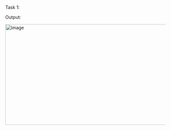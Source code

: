 Task 1:

Output:


<img width="697" height="317" alt="image" src="https://github.com/user-attachments/assets/34800772-37d2-40dc-b29c-4641730321fa" />
